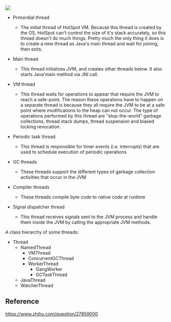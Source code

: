 ![](https://cdn.discordapp.com/attachments/298832757327659008/298832899006791682/unknown.png)

- Primordial thread
  - The initial thread of HotSpot VM. Because this thread is created by the OS, HotSpot can't control the size of it's stack accurately, so this thread doesn't do much things. Pretty much the only thing it does is to create a new thread as Java's main thread and wait for joining, then exits.
  
- Main thread
  - This thread initializes JVM, and creates other threads below. It also starts Java'main method via JNI call.

- VM thread
  - This thread waits for operations to appear that require the JVM to reach a safe-point. The reason these operations have to happen on a separate thread is because they all require the JVM to be at a safe point where modifications to the heap can not occur. The type of operations performed by this thread are "stop-the-world" garbage collections, thread stack dumps, thread suspension and biased locking revocation.
  
- Periodic task thread
  - This thread is responsible for timer events (i.e. interrupts) that are used to schedule execution of periodic operations
  
- GC threads
  - These threads support the different types of garbage collection activities that occur in the JVM
  
- Compiler threads
  - These threads compile byte code to native code at runtime
  
- Signal dispatcher thread
  - This thread receives signals sent to the JVM process and handle them inside the JVM by calling the appropriate JVM methods.

A class hierarchy of some threads:
- Thread
  - NamedThread
    - VMThread
    - ConcurrentGCThread
    - WorkerThread
      - GangWorker
      - GCTaskThread
  - JavaThread
  - WatcherThread

## Reference
https://www.zhihu.com/question/27859000
